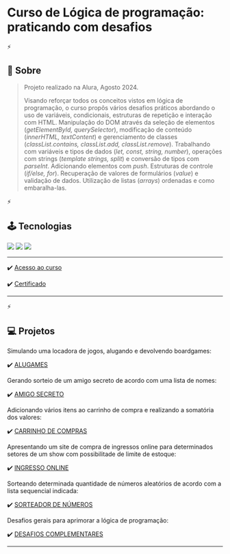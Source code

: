 <h1>Curso de Lógica de programação: praticando com desafios</h1>
<p>
  
⚡

<h2>💬 Sobre</h2>

> <p>Projeto realizado na Alura, Agosto 2024.</p>
>
> <p>Visando reforçar todos os conceitos vistos em lógica de programação, o curso propôs vários desafios práticos abordando o uso de variáveis, condicionais, estruturas de repetição e interação com HTML. Manipulação do DOM através da seleção de elementos (<i>getElementById, querySelector</i>), modificação de conteúdo (<i>innerHTML, textContent</i>) e gerenciamento de classes (<i>classList.contains, classList.add, classList.remove</i>). Trabalhando com variáveis e tipos de dados (<i>let, const, string, number</i>), operações com strings (<i>template strings, split</i>) e conversão de tipos com <i>parseInt</i>. Adicionando elementos com <i>push</i>. Estruturas de controle (<i>if/else, for</i>). Recuperação de valores de formulários (<i>value</i>) e validação de dados. Utilização de listas (<i>arrays</i>) ordenadas e como embaralha-las.</p>

⚡

## 🕹 Tecnologias
<div>
  <img src="https://img.shields.io/badge/HTML-239120?style=for-the-badge&logo=html5&logoColor=white">
  <img src="https://img.shields.io/badge/CSS-0000ff?&style=for-the-badge&logo=css3&logoColor=white">
  <img src="https://img.shields.io/badge/JavaScript-F7DF1E?style=for-the-badge&logo=javascript&logoColor=black">
</div>

***
✔️ [Acesso ao curso](https://cursos.alura.com.br/course/logica-programacao-praticando-desafios)

✔️ [Certificado](https://cursos.alura.com.br/certificate/836a243a-7e25-406c-8928-4d124500da12?lang=pt_BR)
***

⚡

<h2>💻 Projetos</h2>

Simulando uma locadora de jogos, alugando e devolvendo boardgames:

✔️ [ALUGAMES](https://alura-logicaprogramacao-alugames.vercel.app/) 

Gerando sorteio de um amigo secreto de acordo com uma lista de nomes:

✔️ [AMIGO SECRETO](https://alura-logicaprogramacao-amigo-secreto.vercel.app/)

Adicionando vários itens ao carrinho de compra e realizando a somatória dos valores:

✔️ [CARRINHO DE COMPRAS](https://alura-logicaprogramacao-carrinho-compras.vercel.app/) 

Apresentando um site de compra de ingressos online para determinados setores de um show com possibilitade de limite de estoque:

✔️ [INGRESSO ONLINE](https://alura-logicaprogramacao-ingresso.vercel.app/) 

Sorteando determinada quantidade de números aleatórios de acordo com a lista sequencial indicada:

✔️ [SORTEADOR DE NÚMEROS](https://alura-logicaprogramacao-sorteador-numeros.vercel.app/) 

Desafios gerais para aprimorar a lógica de programação:

✔️ [DESAFIOS COMPLEMENTARES](https://github.com/dcampos90/alura_logicaprogramacao-desafios/blob/main/desafios%20complementares/app.js) 
***

